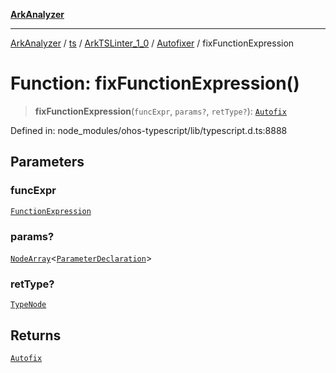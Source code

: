 [**ArkAnalyzer**](../../../../../../../../README.md)

***

[ArkAnalyzer](../../../../../../../../globals.md) / [ts](../../../../../README.md) / [ArkTSLinter\_1\_0](../../../README.md) / [Autofixer](../README.md) / fixFunctionExpression

# Function: fixFunctionExpression()

> **fixFunctionExpression**(`funcExpr`, `params?`, `retType?`): [`Autofix`](../interfaces/Autofix.md)

Defined in: node\_modules/ohos-typescript/lib/typescript.d.ts:8888

## Parameters

### funcExpr

[`FunctionExpression`](../../../../../interfaces/FunctionExpression.md)

### params?

[`NodeArray`](../../../../../interfaces/NodeArray.md)\<[`ParameterDeclaration`](../../../../../interfaces/ParameterDeclaration.md)\>

### retType?

[`TypeNode`](../../../../../interfaces/TypeNode.md)

## Returns

[`Autofix`](../interfaces/Autofix.md)
